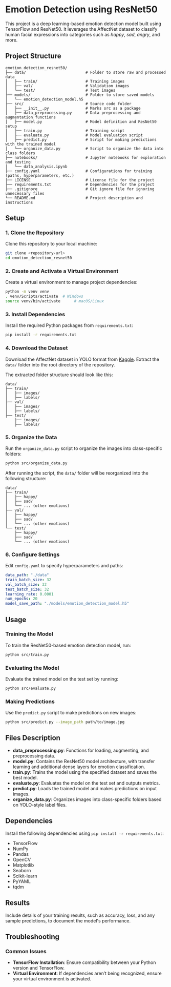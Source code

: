 # Emotion Detection using ResNet50

This project is a deep learning-based emotion detection model built using TensorFlow and ResNet50. It leverages the AffectNet dataset to classify human facial expressions into categories such as _happy_, _sad_, _angry_, and more.

## Project Structure

```
emotion_detection_resnet50/
├── data/                          # Folder to store raw and processed data
│   ├── train/                     # Training images
│   ├── val/                       # Validation images
│   └── test/                      # Test images
├── models/                        # Folder to store saved models
│   └── emotion_detection_model.h5
├── src/                           # Source code folder
│   ├── __init__.py                # Marks src as a package
│   ├── data_preprocessing.py      # Data preprocessing and augmentation functions
│   ├── model.py                   # Model definition and ResNet50 setup
│   ├── train.py                   # Training script
│   ├── evaluate.py                # Model evaluation script
│   ├── predict.py                 # Script for making predictions with the trained model
│   └── organize_data.py           # Script to organize the data into class folders
├── notebooks/                     # Jupyter notebooks for exploration and testing
│   └── data_analysis.ipynb
├── config.yaml                    # Configurations for training (paths, hyperparameters, etc.)
├── LICENSE                        # License file for the project
├── requirements.txt               # Dependencies for the project
├── .gitignore                     # Git ignore file for ignoring unnecessary files
└── README.md                      # Project description and instructions
```

## Setup

### 1. Clone the Repository

Clone this repository to your local machine:

```bash
git clone <repository-url>
cd emotion_detection_resnet50
```

### 2. Create and Activate a Virtual Environment

Create a virtual environment to manage project dependencies:

```bash
python -m venv venv
. venv/Scripts/activate  # Windows
source venv/bin/activate      # macOS/Linux
```

### 3. Install Dependencies

Install the required Python packages from `requirements.txt`:

```bash
pip install -r requirements.txt
```

### 4. Download the Dataset

Download the AffectNet dataset in YOLO format from [Kaggle](https://www.kaggle.com/datasets/fatihkgg/affectnet-yolo-format?select=YOLO_format). Extract the `data/` folder into the root directory of the repository.

The extracted folder structure should look like this:

```
data/
├── train/
│   ├── images/
│   ├── labels/
├── val/
│   ├── images/
│   ├── labels/
├── test/
    ├── images/
    ├── labels/
```

### 5. Organize the Data

Run the `organize_data.py` script to organize the images into class-specific folders:

```bash
python src/organize_data.py
```

After running the script, the `data/` folder will be reorganized into the following structure:

```
data/
├── train/
│   ├── happy/
│   ├── sad/
│   └── ... (other emotions)
├── val/
│   ├── happy/
│   ├── sad/
│   └── ... (other emotions)
└── test/
    ├── happy/
    ├── sad/
    └── ... (other emotions)
```

### 6. Configure Settings

Edit `config.yaml` to specify hyperparameters and paths:

```yaml
data_path: "./data"
train_batch_size: 32
val_batch_size: 32
test_batch_size: 32
learning_rate: 0.0001
num_epochs: 20
model_save_path: "./models/emotion_detection_model.h5"
```

## Usage

### Training the Model

To train the ResNet50-based emotion detection model, run:

```bash
python src/train.py
```

### Evaluating the Model

Evaluate the trained model on the test set by running:

```bash
python src/evaluate.py
```

### Making Predictions

Use the `predict.py` script to make predictions on new images:

```bash
python src/predict.py --image_path path/to/image.jpg
```

## Files Description

- **data_preprocessing.py**: Functions for loading, augmenting, and preprocessing data.
- **model.py**: Contains the ResNet50 model architecture, with transfer learning and additional dense layers for emotion classification.
- **train.py**: Trains the model using the specified dataset and saves the best model.
- **evaluate.py**: Evaluates the model on the test set and outputs metrics.
- **predict.py**: Loads the trained model and makes predictions on input images.
- **organize_data.py**: Organizes images into class-specific folders based on YOLO-style label files.

## Dependencies

Install the following dependencies using `pip install -r requirements.txt`:

- TensorFlow
- NumPy
- Pandas
- OpenCV
- Matplotlib
- Seaborn
- Scikit-learn
- PyYAML
- tqdm

## Results

Include details of your training results, such as accuracy, loss, and any sample predictions, to document the model's performance.

## Troubleshooting

### Common Issues

- **TensorFlow Installation**: Ensure compatibility between your Python version and TensorFlow.
- **Virtual Environment**: If dependencies aren’t being recognized, ensure your virtual environment is activated.
